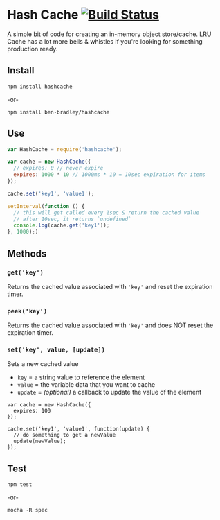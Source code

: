 # Hash Cache [![Build Status](https://secure.travis-ci.org/ben-bradley/hashcache.png)](http://travis-ci.org/ben-bradley/hashcache)

A simple bit of code for creating an in-memory object store/cache.  LRU Cache has a lot more bells & whistles if you're looking for something production ready.

## Install

`npm install hashcache`

-or-

`npm install ben-bradley/hashcache`

## Use

```js
var HashCache = require('hashcache');

var cache = new HashCache({
  // expires: 0 // never expire
  expires: 1000 * 10 // 1000ms * 10 = 10sec expiration for items
});

cache.set('key1', 'value1');

setInterval(function () {
  // this will get called every 1sec & return the cached value
  // after 10sec, it returns `undefined`
  console.log(cache.get('key1'));
}, 1000);)
```

## Methods

### __`get('key')`__

Returns the cached value associated with `'key'` and reset the expiration timer.

### __`peek('key')`__

Returns the cached value associated with `'key'` and does NOT reset the expiration timer.

### __`set('key', value, [update])`__

Sets a new cached value

- `key` = a string value to reference the element
- `value` = the variable data that you want to cache
- `update` = _(optional)_ a callback to update the value of the element

```
var cache = new HashCache({
  expires: 100
});

cache.set('key1', 'value1', function(update) {
  // do something to get a newValue
  update(newValue);
});
```

## Test

`npm test`

-or-

`mocha -R spec`
